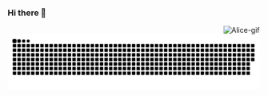 ### Hi there 👋

<!--
**Maliz30/Maliz30** is a ✨ _special_ ✨ repository because its `README.md` (this file) appears on your GitHub profile.

Here are some ideas to get you started:

- 🔭 I’m currently working on ...
- 🌱 I’m currently learning ...
- 👯 I’m looking to collaborate on ...
- 🤔 I’m looking for help with ...
- 💬 Ask me about ...
- 📫 How to reach me: ...
- 😄 Pronouns: ...
- ⚡ Fun fact: ...
-->

<div>
  <img align= "right" alt="Alice-gif" src="https://discord.com/channels/@me/754747066462502912/990034431211356254/hi.gif">
  
  
</div>

![Snake animation](https://github.com/Maliz30/Maliz30/blob/output/github-contribution-grid-snake.svg)
